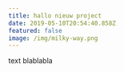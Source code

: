 ```yaml
---
title: hallo nieuw project
date: 2019-05-10T20:54:40.858Z
featured: false
image: /img/milky-way.png
---
```

text blablabla
